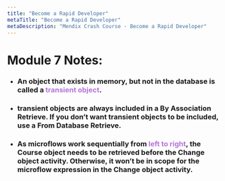 ```yaml
---
title: "Become a Rapid Developer"
metaTitle: "Become a Rapid Developer"
metaDescription: "Mendix Crash Course - Become a Rapid Developer"
---
```


# Module 7 Notes: 

- ### An object that exists in memory, but not in the database is called a <span style="color:#b573da">transient object</span>.
- ### transient objects are always included in a By Association Retrieve. If you don’t want transient objects to be included, use a From Database Retrieve.
- ### As microflows work sequentially from <span style="color:#b573da">left to right</span>, the Course object needs to be retrieved before the Change object activity. Otherwise, it won’t be in scope for the microflow expression in the Change object activity.


